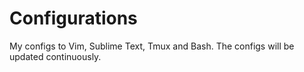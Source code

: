 # Configurations

My configs to Vim, Sublime Text, Tmux and Bash. The configs will be updated continuously.
